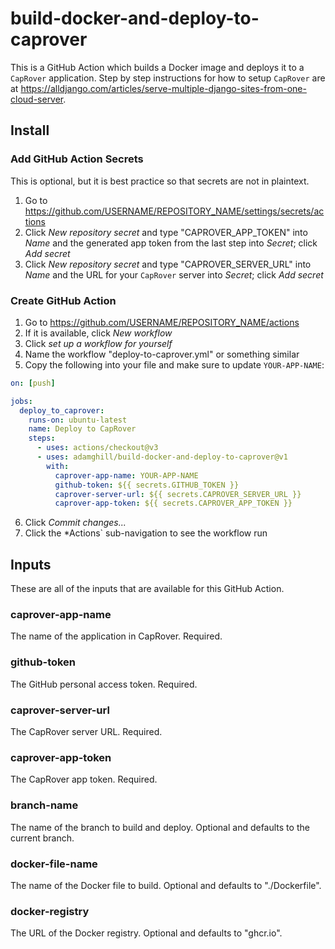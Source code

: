 # build-docker-and-deploy-to-caprover

This is a GitHub Action which builds a Docker image and deploys it to a `CapRover` application. Step by step instructions for how to setup `CapRover` are at https://alldjango.com/articles/serve-multiple-django-sites-from-one-cloud-server.

## Install

### Add GitHub Action Secrets

This is optional, but it is best practice so that secrets are not in plaintext.

1. Go to https://github.com/USERNAME/REPOSITORY_NAME/settings/secrets/actions
2. Click *New repository secret* and type "CAPROVER_APP_TOKEN" into *Name* and the generated app token from the last step into *Secret*; click *Add secret*
3. Click *New repository secret* and type "CAPROVER_SERVER_URL" into *Name* and the URL for your `CapRover` server into *Secret*; click *Add secret*

### Create GitHub Action

1. Go to https://github.com/USERNAME/REPOSITORY_NAME/actions
2. If it is available, click *New workflow*
3. Click *set up a workflow for yourself*
4. Name the workflow "deploy-to-caprover.yml" or something similar
5. Copy the following into your file and make sure to update `YOUR-APP-NAME`:
```yaml
on: [push]

jobs:
  deploy_to_caprover:
    runs-on: ubuntu-latest
    name: Deploy to CapRover
    steps:
      - uses: actions/checkout@v3
      - uses: adamghill/build-docker-and-deploy-to-caprover@v1
        with:
          caprover-app-name: YOUR-APP-NAME
          github-token: ${{ secrets.GITHUB_TOKEN }}
          caprover-server-url: ${{ secrets.CAPROVER_SERVER_URL }}
          caprover-app-token: ${{ secrets.CAPROVER_APP_TOKEN }}
```
6. Click *Commit changes...*
7. Click the *Actions` sub-navigation to see the workflow run

## Inputs

These are all of the inputs that are available for this GitHub Action.

### caprover-app-name

The name of the application in CapRover. Required.

### github-token

The GitHub personal access token. Required.

### caprover-server-url

The CapRover server URL. Required.

### caprover-app-token

The CapRover app token. Required.

### branch-name

The name of the branch to build and deploy. Optional and defaults to the current branch.

### docker-file-name

The name of the Docker file to build. Optional and defaults to "./Dockerfile".

### docker-registry

The URL of the Docker registry. Optional and defaults to "ghcr.io".

